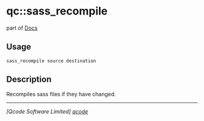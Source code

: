 qc::sass_recompile
===========

part of [Docs](../index.md)

Usage
-----
`sass_recompile source destination`

Description
-----------
Recompiles sass files if they have changed.

----------------------------------
*[Qcode Software Limited] [qcode]*

[qcode]: http://www.qcode.co.uk "Qcode Software"
